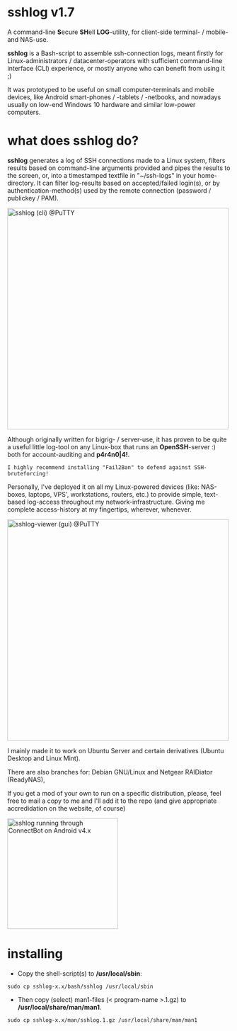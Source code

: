 sshlog v1.7
===========

A command-line **S**ecure **SH**ell **LOG**-utility, for client-side terminal- / mobile- and NAS-use.

**sshlog** is a Bash-script to assemble ssh-connection logs, meant firstly for Linux-administrators / datacenter-operators with sufficient command-line interface (CLI) experience, or mostly anyone who can benefit from using it ;)

It was prototyped to be useful on small computer-terminals and mobile devices, like Android smart-phones / -tablets / -netbooks, and nowadays usually on low-end Windows 10 hardware and similar low-power computers.

what does sshlog do?
======
**sshlog** generates a log of SSH connections made to a Linux system, filters results based on command-line arguments provided and pipes the results to the screen, or, into a timestamped textfile in "~/ssh-logs" in your home-directory. It can filter log-results based on accepted/failed login(s), or by authentication-method(s) used by the remote connection (password / publickey / PAM).

<img src="https://lh3.googleusercontent.com/pw/AL9nZEWqZeFp91CRyGOixcrKjv8pI-vVJKmzpsxORyVR3jgaRgXi-uwBZHENn6IWJ56X8gcag6f4MQ38KQYoOVr5GxtzUferNzJ6wu8P6XtEWFU_EbtDWT9S2_yE-3QFl__ndJvVzV4cEn-cNuyoQVow_UueUw=w867-h632-no" width="500px" title="sshlog (cli) @PuTTY" />

Although originally written for bigrig- / server-use, it has proven to be quite a useful little log-tool on any Linux-box that runs an **OpenSSH**-server :) both for account-auditing and **p4r4n0|4!**.

```
I highly recommend installing "Fail2Ban" to defend against SSH-bruteforcing!
```

Personally, I've deployed it on all my Linux-powered devices (like: NAS-boxes, laptops, VPS', workstations, routers, etc.) to provide simple, text-based log-access throughout my network-infrastructure. Giving me complete access-history at my fingertips, wherever, whenever.

<img src="https://lh3.googleusercontent.com/pw/AL9nZEUQZQKYLv0uthTG3sHWerm7N-o4E7YL5y5mI6t7OmhHbamAqnEs4oO64pzPHLOazSkh3K8I7jGoe8Y7VXyaVPTyGXQiIrFfCw8rqzNB1mQ9JMvvc4sAnE2raZceH5zZ2iCL_e2q8IB0E3uYCcLmMUBYzQ=w867-h632-no" width="500px" title="sshlog-viewer (gui) @PuTTY" />

I mainly made it to work on Ubuntu Server and certain derivatives  (Ubuntu Desktop and Linux Mint).

There are also branches for: Debian GNU/Linux and Netgear RAIDiator (ReadyNAS),

If you get a mod of your own to run on a specific distribution, please, feel free to mail a copy to me and I'll add it to the repo (and give appropriate accredidation on the website, of course)

<img src="https://lh3.googleusercontent.com/yn4P5e8RSGjHems3ZiejL1Hh14M8U65amp2oiUDe0Qprs4zlplqqpY3uM1ps715VtiCO-77uPynFBo4RwKf1ge7OwAWEsyujyYknpQExJEQdiVVE-UZWaeOK2H_x0VvUjEYMkwgQXOPaxlAQOF6YMQNwE2OjtE4eegWDVn60m0ALkbAXYchAJYhF3CsiWSSStRTiEoZYh7iZ_vhhWzsS0TYW32dGkDgvTvyci1xt9hyLOGbuacg1Ad0QkQOtSbUxS601uop6n_R3aj8EFMyRpnfUwogpUnZtBqjMpvQhJHKTLWtaX2USi4S0_Z7aSjo-8OQCpsvGhxzjgOnAp4l6w41ks8H-zNgVHZnwNy6x5GdjissKjcda2_PPVF3_iNl3SruNJOsPBACQsBAMNNffDhMIbXQ4WitA1e_pkIAZTv2crKIQ9nfTkp8DL7LI3_VemBUA05mKxw1_Wt-fkv6kUl6Z0aQP9cdz9p4xWKQXp-KHFdOgOQFbdpl0Of8GLwGOqkzIb7OXeZQOUpIvyzFvBmWQxBEMEkqfURj_fSc_a0x0uTArZyLZHUoCmINIocpecL8BQ3wbyx2j_hVOO5Yy9o62Zad2VQfX2BoFj_41zVfo74B9sdl1chwBndy2Bj-M2rSakuFOamB-hPaVSoUATamFuaKTX3ezRBUWVTS5C3zGYeRhEunX1-FXnHarV6OGeMMfvglNr5azbaB92zHK7TnU_72L3Ru-tMebTch7q81KBaG7ADGf3hLhEbGv29w=w509-h848-no" width="250px" title="sshlog running through ConnectBot on Android v4.x" />

installing
=======

- Copy the shell-script(s) to **/usr/local/sbin**:

```
sudo cp sshlog-x.x/bash/sshlog /usr/local/sbin
```

- Then copy (select) man1-files (< program-name >.1.gz) to **/usr/local/share/man/man1**.

```
sudo cp sshlog-x.x/man/sshlog.1.gz /usr/local/share/man/man1
```
